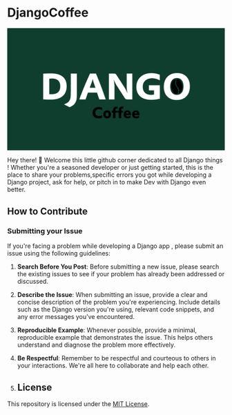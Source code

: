 # DjangoCoffee
<p align="center" border="none">
  <img alt="DjangoCoffee" src="./Django.png" align="center">
</p>
Hey there! 👋 Welcome this little github corner dedicated to all Django things ! Whether you're a seasoned developer or just getting started, this is the place to share your problems,specific errors you got while developing a Django project, ask for help, or pitch in to make Dev with Django even better.

## How to Contribute

### Submitting your Issue

If you're facing a problem while developing a Django app , please submit an issue using the following guidelines:

1. **Search Before You Post**: Before submitting a new issue, please search the existing issues to see if your problem has already been addressed or discussed.

2. **Describe the Issue**: When submitting an issue, provide a clear and concise description of the problem you're experiencing. Include details such as the Django version you're using, relevant code snippets, and any error messages you've encountered.

3. **Reproducible Example**: Whenever possible, provide a minimal, reproducible example that demonstrates the issue. This helps others understand and diagnose the problem more effectively.

4. **Be Respectful**: Remember to be respectful and courteous to others in your interactions. We're all here to collaborate and help each other.

5. ## License

This repository is licensed under the [MIT License](LICENSE).

